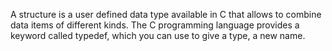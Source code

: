 A structure is a user defined data type available in C that allows to combine data items of different kinds. The C programming language provides a keyword called typedef, which you can use to give a type, a new name.

